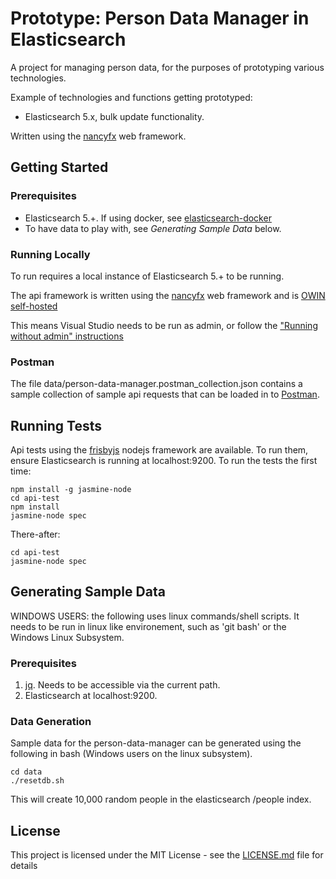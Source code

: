 # Prototype: Person Data Manager in Elasticsearch

A project for managing person data, for the purposes of prototyping various technologies.

Example of technologies and functions getting prototyped:
* Elasticsearch 5.x, bulk update functionality.

Written using the [nancyfx](http://nancyfx.org/) web framework. 

## Getting Started

### Prerequisites

* Elasticsearch 5.+. If using docker, see [elasticsearch-docker](https://github.com/hombredequeso/elasticsearch-docker)
* To have data to play with, see *Generating Sample Data* below.

### Running Locally

To run requires a local instance of Elasticsearch 5.+ to be running.

The api framework is written using the [nancyfx](http://nancyfx.org/) web framework and is [OWIN self-hosted](https://github.com/NancyFx/Nancy/wiki/Hosting-nancy-with-owin#katana---httplistener-selfhost)

This means Visual Studio needs to be run as admin, or follow the ["Running without admin" instructions](https://github.com/NancyFx/Nancy/wiki/Hosting-nancy-with-owin#katana---httplistener-selfhost)

### Postman

The file data/person-data-manager.postman_collection.json contains a sample collection of sample api requests that can be loaded in to [Postman](https://www.getpostman.com/).

## Running Tests

Api tests using the [frisbyjs](http://frisbyjs.com/) nodejs framework are available. To run them, ensure Elasticsearch is running at localhost:9200.
To run the tests the first time:

```
npm install -g jasmine-node
cd api-test
npm install
jasmine-node spec
```

There-after:
```
cd api-test
jasmine-node spec

```

## Generating Sample Data

WINDOWS USERS: the following uses linux commands/shell scripts. It needs to be run in linux like environement, such as 'git bash' or the Windows Linux Subsystem.

### Prerequisites

1. [jq](https://stedolan.github.io/jq/). Needs to be accessible via the current path.
2. Elasticsearch at localhost:9200.

### Data Generation
Sample data for the person-data-manager can be generated using the following in bash (Windows users on the linux subsystem).

```
cd data
./resetdb.sh
```

This will create 10,000 random people in the elasticsearch /people index.

## License

This project is licensed under the MIT License - see the [LICENSE.md](LICENSE.md) file for details

